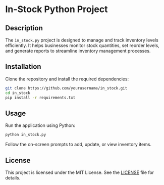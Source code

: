 # In-Stock Python Project

## Description
The `in_stock.py` project is designed to manage and track inventory levels efficiently. It helps businesses monitor stock quantities, set reorder levels, and generate reports to streamline inventory management processes.

## Installation
Clone the repository and install the required dependencies:

```bash
git clone https://github.com/yourusername/in_stock.git
cd in_stock
pip install -r requirements.txt
```

## Usage
Run the application using Python:

```bash
python in_stock.py
```

Follow the on-screen prompts to add, update, or view inventory items.

## License
This project is licensed under the MIT License. See the [LICENSE](LICENSE) file for details.
